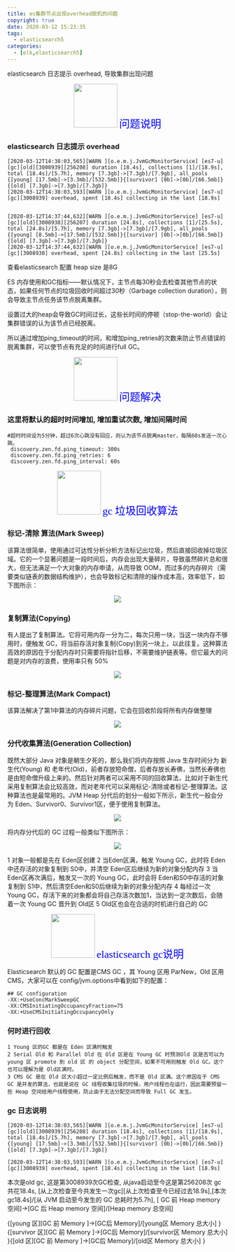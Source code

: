 ```yaml
---
title: es集群节点出现overhead脱机的问题
copyright: true
date: 2020-03-12 15:23:35
tags:
  - elasticsearch5
categories:
  - [elk,elasticsearch5]
---
```

elasticsearch 日志提示 overhead, 导致集群出现问题
<!--more -->


<center>
<img src="http://zhangzw001.github.io/images/dockerniu.jpeg" width = "100" height = "100" style="border: 0"/>
<font color="blue" face="黑体" size=5>  问题说明 </font>
</center>

### elasticsearch 日志提示 overhead
```
[2020-03-12T14:38:03,565][WARN ][o.e.m.j.JvmGcMonitorService] [es7-u] [gc][old][3008939][256208] duration [18.4s], collections [1]/[18.9s], total [18.4s]/[5.7h], memory [7.3gb]->[7.3gb]/[7.9gb], all_pools {[young] [17.5mb]->[3.3mb]/[532.5mb]}{[survivor] [0b]->[0b]/[66.5mb]}{[old] [7.3gb]->[7.3gb]/[7.3gb]}
[2020-03-12T14:38:03,593][WARN ][o.e.m.j.JvmGcMonitorService] [es7-u] [gc][3008939] overhead, spent [18.4s] collecting in the last [18.9s]


[2020-03-12T14:37:44,632][WARN ][o.e.m.j.JvmGcMonitorService] [es7-u] [gc][old][3008938][256207] duration [24.8s], collections [1]/[25.5s], total [24.8s]/[5.7h], memory [7.3gb]->[7.3gb]/[7.9gb], all_pools {[young] [8.5mb]->[17.5mb]/[532.5mb]}{[survivor] [0b]->[0b]/[66.5mb]}{[old] [7.3gb]->[7.3gb]/[7.3gb]}
[2020-03-12T14:37:44,632][WARN ][o.e.m.j.JvmGcMonitorService] [es7-u] [gc][3008938] overhead, spent [24.8s] collecting in the last [25.5s]
```

查看elasticsearch 配置 heap size 是8G

ES 内存使用和GC指标——默认情况下，主节点每30秒会去检查其他节点的状态，如果任何节点的垃圾回收时间超过30秒（Garbage collection duration），则会导致主节点任务该节点脱离集群。

设置过大的heap会导致GC时间过长，这些长时间的停顿（stop-the-world）会让集群错误的认为该节点已经脱离。

所以通过增加ping_timeout的时间，和增加ping_retries的次数来防止节点错误的脱离集群，可以使节点有充足的时间进行full GC。

<center>
<img src="http://zhangzw001.github.io/images/dockerniu.jpeg" width = "100" height = "100" style="border: 0"/>
<font color="blue" face="黑体" size=5>  问题解决 </font>
</center>

### 这里将默认的超时时间增加, 增加重试次数, 增加间隔时间

```
#超时时间设为5分钟，超过6次心跳没有回应，则认为该节点脱离master，每隔60s发送一次心跳。
 discovery.zen.fd.ping_timeout: 300s
 discovery.zen.fd.ping_retries: 6
 discovery.zen.fd.ping_interval: 60s
```


<center>
<img src="http://zhangzw001.github.io/images/dockerniu.jpeg" width = "100" height = "100" style="border: 0"/>
<font color="blue" face="黑体" size=5>  gc 垃圾回收算法 </font>
</center>

### 标记-清除 算法(Mark Sweep)
该算法很简单，使用通过可达性分析分析方法标记出垃圾，然后直接回收掉垃圾区域。它的一个显著问题是一段时间后，内存会出现大量碎片，导致虽然碎片总和很大，但无法满足一个大对象的内存申请，从而导致 OOM，而过多的内存碎片（需要类似链表的数据结构维护），也会导致标记和清除的操作成本高，效率低下，如下图所示：

<center>
<img src="http://zhangzw001.github.io/images/38/gc1.jpg">
</center>


### 复制算法(Copying)
有人提出了复制算法。它将可用内存一分为二，每次只用一块，当这一块内存不够用时，便触发 GC，将当前存活对象复制(Copy)到另一块上，以此往复。这种算法高效的原因在于分配内存时只需要将指针后移，不需要维护链表等。但它最大的问题是对内存的浪费，使用率只有 50%

<center>
<img src="http://zhangzw001.github.io/images/38/gc2.jpg">
</center>


### 标记-整理算法(Mark Compact)

该算法解决了第1中算法的内存碎片问题，它会在回收阶段将所有内存做整理

<center>
<img src="http://zhangzw001.github.io/images/38/gc3.jpg">
</center>

### 分代收集算法(Generation Collection)

既然大部分 Java 对象是朝生夕死的，那么我们将内存按照 Java 生存时间分为 新生代(Young) 和 老年代(Old)，前者存放短命僧，后者存放长寿佛，当然长寿佛也是由短命僧升级上来的。然后针对两者可以采用不同的回收算法，比如对于新生代采用复制算法会比较高效，而对老年代可以采用标记-清除或者标记-整理算法。这种算法也是最常用的。JVM Heap 分代后的划分一般如下所示，新生代一般会分为 Eden、Survivor0、Survivor1区，便于使用复制算法。

<center>
<img src="http://zhangzw001.github.io/images/38/gc4.jpg">
</center>

将内存分代后的 GC 过程一般类似下图所示：

<center>
<img src="http://zhangzw001.github.io/images/38/gc5.jpg">
</center>

1 对象一般都是先在 Eden区创建
2 当Eden区满，触发 Young GC，此时将 Eden中还存活的对象复制到 S0中，并清空 Eden区后继续为新的对象分配内存
3 当Eden区再次满后，触发又一次的 Young GC，此时会将 Eden和S0中存活的对象复制到 S1中，然后清空Eden和S0后继续为新的对象分配内存
4 每经过一次 Young GC，存活下来的对象都会将自己存活次数加1，当达到一定次数后，会随着一次 Young GC 晋升到 Old区
5 Old区也会在合适的时机进行自己的 GC





<center>
<img src="http://zhangzw001.github.io/images/dockerniu.jpeg" width = "100" height = "100" style="border: 0"/>
<font color="blue" face="黑体" size=5>  elasticsearch gc说明 </font>
</center>

Elasticsearch 默认的 GC 配置是CMS GC ，其 Young 区用 ParNew，Old 区用CMS，大家可以在 config/jvm.options中看到如下的配置：

```
## GC configuration
-XX:+UseConcMarkSweepGC
-XX:CMSInitiatingOccupancyFraction=75
-XX:+UseCMSInitiatingOccupancyOnly
```

### 何时进行回收
```
1 Young 区的GC 都是在 Eden 区满时触发
2 Serial Old 和 Parallel Old 在 Old 区是在 Young GC 时预测Old 区是否可以为 young 区 promote 到 old 区 的 object 分配空间，如果不可用则触发 Old GC。这个也可以理解为是 Old区满时。
3 CMS GC 是在 Old 区大小超过一定比例后触发，而不是 Old 区满。这个原因在于 CMS GC 是并发的算法，也就是说在 GC 线程收集垃圾的时候，用户线程也在运行，因此需要预留一些 Heap 空间给用户线程使用，防止由于无法分配空间而导致 Full GC 发生。
```

### gc 日志说明
```
[2020-03-12T14:38:03,565][WARN ][o.e.m.j.JvmGcMonitorService] [es7-u] [gc][old][3008939][256208] duration [18.4s], collections [1]/[18.9s], total [18.4s]/[5.7h], memory [7.3gb]->[7.3gb]/[7.9gb], all_pools {[young] [17.5mb]->[3.3mb]/[532.5mb]}{[survivor] [0b]->[0b]/[66.5mb]}{[old] [7.3gb]->[7.3gb]/[7.3gb]}

[2020-03-12T14:38:03,593][WARN ][o.e.m.j.JvmGcMonitorService] [es7-u] [gc][3008939] overhead, spent [18.4s] collecting in the last [18.9s]
```

本次是old gc, 这是第3008939次GC检查, 从java启动至今这是第256208次 gc 共花18.4s, [从上次检查至今共发生一次gc][从上次检查至今已经过去18.9s],[本次gc18.4s]/[从 JVM 启动至今发生的 GC 总耗时为5.7h],  [ GC 前 Heap memory 空间]->[GC 后 Heap memory 空间]/[Heap memory 总空间]

{[young 区][GC 前 Memory ]->[GC后 Memory]/[young区 Memory 总大小] } {[survivor 区][GC 前 Memory ]->[GC后 Memory]/[survivor区 Memory 总大小] }{[old 区][GC 前 Memory ]->[GC后 Memory]/[old区 Memory 总大小] }
